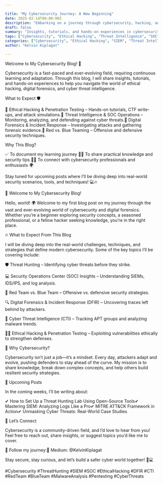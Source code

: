 ```yaml
---

title: "My Cybersecurity Journey: A New Beginning"
date: 2025-02-14T00:00:00Z
description: "Embarking on a journey through cybersecurity, hacking, and digital forensics."
draft: false
summary: "Insights, tutorials, and hands-on experiences in cybersecurity."
tags: ["Cybersecurity", "Ethical Hacking", "Threat Intelligence", "SOC", "Red Teaming", "Blue Teaming", "Digital Forensics"]
categories: ["Cybersecurity", "Ethical Hacking", "SIEM", "Threat Intelligence"]
author: "Kelvin Kiplagat"

---
```


Welcome to My Cybersecurity Blog! 🚀



Cybersecurity is a fast-paced and ever-evolving field, requiring continuous learning and adaptation. Through this blog, I will share insights, tutorials, and hands-on experiences to help you navigate the world of ethical hacking, digital forensics, and cyber threat intelligence.

What to Expect 🛡️

🔹 Ethical Hacking & Penetration Testing – Hands-on tutorials, CTF write-ups, and attack simulations.🔹 Threat Intelligence & SOC Operations – Monitoring, analyzing, and defending against cyber threats.🔹 Digital Forensics & Incident Response – Investigating attacks and gathering forensic evidence.🔹 Red vs. Blue Teaming – Offensive and defensive security techniques.

Why This Blog?

✅ To document my learning journey 📖✅ To share practical knowledge and security tips 🔐✅ To connect with cybersecurity professionals and enthusiasts 🌍

Stay tuned for upcoming posts where I’ll be diving deep into real-world security scenarios, tools, and techniques! 💻🔥

🚀 Welcome to My Cybersecurity Blog!

Hello, world! 🌍 Welcome to my first blog post on my journey through the vast and ever-evolving world of cybersecurity and digital forensics. Whether you’re a beginner exploring security concepts, a seasoned professional, or a fellow hacker seeking knowledge, you’re in the right place.

🔥 What to Expect From This Blog

I will be diving deep into the real-world challenges, techniques, and strategies that define modern cybersecurity. Some of the key topics I’ll be covering include:

🛡 Threat Hunting – Identifying cyber threats before they strike.

💻 Security Operations Center (SOC) Insights – Understanding SIEMs, IDS/IPS, and log analysis.

🎯 Red Team vs. Blue Team – Offensive vs. defensive security strategies.

🔍 Digital Forensics & Incident Response (DFIR) – Uncovering traces left behind by attackers.

🐍 Cyber Threat Intelligence (CTI) – Tracking APT groups and analyzing malware trends.

🏴‍☠️ Ethical Hacking & Penetration Testing – Exploiting vulnerabilities ethically to strengthen defenses.

🔎 Why Cybersecurity?

Cybersecurity isn’t just a job—it’s a mindset. Every day, attackers adapt and evolve, pushing defenders to stay ahead of the curve. My mission is to share knowledge, break down complex concepts, and help others build resilient security strategies.

📅 Upcoming Posts

In the coming weeks, I’ll be writing about:

✔ How to Set Up a Threat Hunting Lab Using Open-Source Tools✔ Mastering SIEM: Analyzing Logs Like a Pro✔ MITRE ATT&CK Framework in Action✔ Unmasking Cyber Threats: Real-World Case Studies

🚀 Let’s Connect

Cybersecurity is a community-driven field, and I’d love to hear from you! Feel free to reach out, share insights, or suggest topics you’d like me to cover.

🔗 Follow my journey:📌 Medium: @KelvinKiplagat

Stay secure, stay curious, and let’s build a safer cyber world together! 🔐💻

#Cybersecurity #ThreatHunting #SIEM #SOC #EthicalHacking #DFIR #CTI #RedTeam #BlueTeam #MalwareAnalysis #Pentesting #CyberThreats
